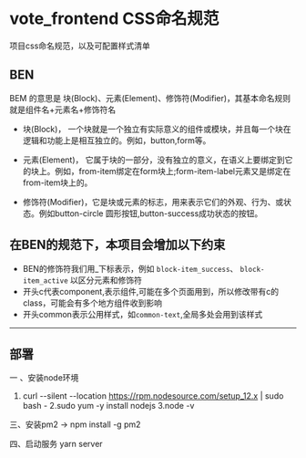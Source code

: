 # vote_frontend CSS命名规范

项目css命名规范，以及可配置样式清单

## BEN

BEM 的意思是 块(Block)、元素(Element)、修饰符(Modifier)，其基本命名规则就是组件名+元素名+修饰符名

- 块(Block)， 一个块就是一个独立有实际意义的组件或模块，并且每一个块在逻辑和功能上是相互独立的。例如，button,form等。
- 元素(Element)， 它属于块的一部分，没有独立的意义，在语义上要绑定到它的块上。例如，from-item绑定在form块上;form-item-label元素又是绑定在from-item块上的。

- 修饰符(Modifier)，它是块或元素的标志，用来表示它们的外观、行为、或状态。例如button-circle 圆形按钮,button-success成功状态的按钮。

## 在BEN的规范下，本项目会增加以下约束

* BEN的修饰符我们用_下标表示，例如 `block-item_success`、 `block-item_active` 以区分元素和修饰符
* 开头c代表component,表示组件,可能在多个页面用到，所以修改带有c的class，可能会有多个地方组件收到影响
* 开头common表示公用样式，如`common-text`,全局多处会用到该样式

---

## 部署

一 、安装node环境
1.  curl --silent --location https://rpm.nodesource.com/setup_12.x | sudo bash -
2.sudo yum -y install nodejs
3.node -v

三、安装pm2  -> npm install -g pm2

四、启动服务 yarn server








